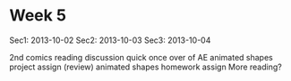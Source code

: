 # Week 5

Sec1: 2013-10-02
Sec2: 2013-10-03
Sec3: 2013-10-04

2nd comics reading discussion
quick once over of AE
animated shapes project assign (review)
animated shapes homework assign
More reading?

